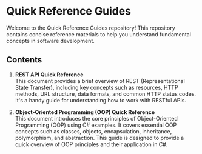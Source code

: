 # Quick Reference Guides

Welcome to the Quick Reference Guides repository! This repository contains concise reference materials to help you understand fundamental concepts in software development. 

## Contents

1. **REST API Quick Reference**  
   This document provides a brief overview of REST (Representational State Transfer), including key concepts such as resources, HTTP methods, URL structure, data formats, and common HTTP status codes. It's a handy guide for understanding how to work with RESTful APIs.

2. **Object-Oriented Programming (OOP) Quick Reference**  
   This document introduces the core principles of Object-Oriented Programming (OOP) using C# examples. It covers essential OOP concepts such as classes, objects, encapsulation, inheritance, polymorphism, and abstraction. This guide is designed to provide a quick overview of OOP principles and their application in C#.
